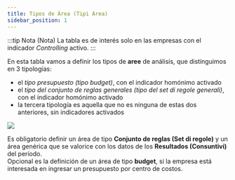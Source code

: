 ```yaml
---
title: Tipos de Área (Tipi Area)
sidebar_position: 1
---
```



:::tip Nota (Nota)
La tabla es de interés solo en las empresas con el indicador *Controlling* activo.
:::

En esta tabla vamos a definir los tipos de **aree** de análisis, que distinguimos en 3 tipologías:  
- el *tipo presupuesto (tipo budget)*, con el indicador homónimo activado  
- el *tipo del conjunto de reglas generales (tipo del set di regole generali)*, con el indicador homónimo activado  
- la tercera tipología es aquella que no es ninguna de estas dos anteriores, sin indicadores activados  

![](/img/it-it/controlling/type-area.png)

Es obligatorio definir un área de tipo **Conjunto de reglas (Set di regole)** y un área genérica que se valorice con los datos de los **Resultados (Consuntivi)** del período.  
Opcional es la definición de un área de tipo **budget**, si la empresa está interesada en ingresar un presupuesto por centro de costos.